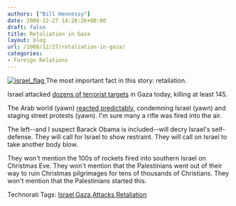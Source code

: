 ```yaml
---
authors: ["Bill Hennessy"]
date: 2008-12-27 14:20:26+00:00
draft: false
title: Retaliation in Gaza
layout: blog
url: /2008/12/27/retaliation-in-gaza/
categories:
- Foreign Relations
---
```


[![israel_flag](https://hennessysview.com/wp-content/uploads/2008/12/israel-flag-thumb.jpg)
](https://hennessysview.com/wp-content/uploads/2008/12/israel-flag.jpg) The most important fact in this story: retaliation.

 

Israel attacked [dozens of terrorist targets](https://apnews.myway.com/article/20081227/D95B2TC00.html) in Gaza today, killing at least 145.

 

The Arab world (yawn) [reacted predictably](https://www.jpost.com/servlet/Satellite?cid=1230111718169&pagename=JPost/JPArticle/ShowFull), condemning Israel (yawn) and staging street protests (yawn). I'm sure many a rifle was fired into the air. 

 

The left--and I suspect Barack Obama is included--will decry Israel's self-defense. They will call for Israel to show restraint. They will call on Israel to take another body blow.

 

They won't mention the 100s of rockets fired into southern Israel on Christmas Eve. They won't mention that the Palestinians went out of their way to ruin Christmas pilgrimages for tens of thousands of Christians. They won't mention that the Palestinians started this.

 

Technorati Tags: [Israel](https://technorati.com/tags/Israel),[Gaza](https://technorati.com/tags/Gaza),[Attacks](https://technorati.com/tags/Attacks),[Retaliation](https://technorati.com/tags/Retaliation)
